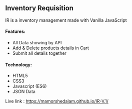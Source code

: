 ## Inventory Requisition
IR is a inventory management made with Vanilla JavaScript

#### Features:

- All Data showing by API
- Add & Delete products details in Cart
- Submit all details together


#### Technology:

 - HTML5
 - CSS3
 - Javascript (ES6)
 - JSON Data


Live link : https://mamorshedalam.github.io/IR-V.1/
